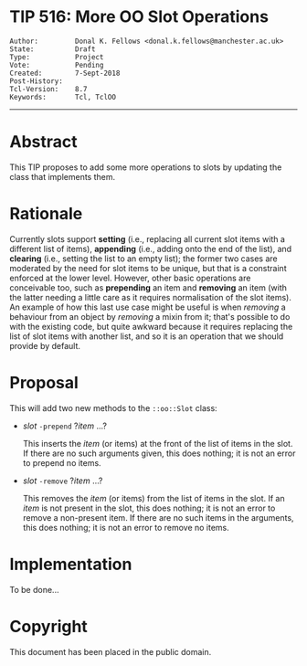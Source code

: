 # TIP 516: More OO Slot Operations
	Author:         Donal K. Fellows <donal.k.fellows@manchester.ac.uk>
	State:          Draft
	Type:           Project
	Vote:           Pending
	Created:        7-Sept-2018
	Post-History:   
	Tcl-Version:	8.7
	Keywords:       Tcl, TclOO
-----

# Abstract

This TIP proposes to add some more operations to slots by updating the class
that implements them.

# Rationale

Currently slots support **setting** (i.e., replacing all current slot items
with a different list of items), **appending** (i.e., adding onto the end of
the list), and **clearing** (i.e., setting the list to an empty list); the
former two cases are moderated by the need for slot items to be unique, but
that is a constraint enforced at the lower level. However, other basic
operations are conceivable too, such as **prepending** an item
and **removing** an item (with the latter needing a little care as it requires
normalisation of the slot items). An example of how this last use case might
be useful is when _removing_ a behaviour from an object by _removing_ a mixin
from it; that's possible to do with the existing code, but quite awkward
because it requires replacing the list of slot items with another list, and so
it is an operation that we should provide by default.

# Proposal

This will add two new methods to the `::oo::Slot` class:

  * _slot_ `-prepend` ?_item_ ...?

    This inserts the _item_ (or items) at the front of the list of items in
    the slot. If there are no such arguments given, this does nothing; it is
    not an error to prepend no items.

  * _slot_ `-remove` ?_item_ ...?

    This removes the _item_ (or items) from the list of items in the slot. If
    an _item_ is not present in the slot, this does nothing; it is not an
    error to remove a non-present item. If there are no such items in the
    arguments, this does nothing; it is not an error to remove no items.

# Implementation

To be done...

# Copyright

This document has been placed in the public domain.
